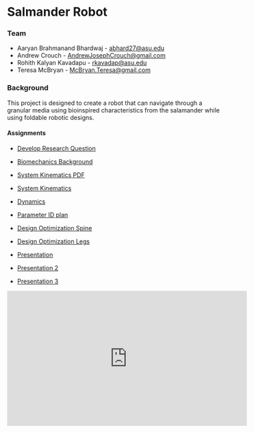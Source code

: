 # Salmander Robot
 
### Team
   + Aaryan Brahmanand Bhardwaj - abhard27@asu.edu
   + Andrew Crouch - AndrewJosephCrouch@gmail.com
   + Rohith Kalyan Kavadapu - rkavadap@asu.edu
   + Teresa McBryan - McBryan.Teresa@gmail.com
 
### Background
This project is designed to create a robot that can navigate through a granular media using bioinspired characteristics from the salamander while using foldable robotic designs.
 
#### Assignments 
   + [Develop Research Question](/ResearchQuestion.pdf)
   + [Biomechanics Background](/BioMechanicsBackground.pdf)
 
 
   + [System Kinematics PDF](/systemKinematics.pdf)
   + [System Kinematics](https://nbviewer.jupyter.org/AJCrouch/SalamaderRobot.github.io/systemKinematicsNB.ipynb)

   + [Dynamics](https://nbviewer.jupyter.org/AJCrouch/SalamaderRobot.github.io/SystemDynamicsNB.ipynb)
   + [Parameter ID plan](/parameterID.pdf)

   + [Design Optimization Spine](/DesignOptimizationExperiment.pdf)
   + [Design Optimization Legs](https://nbviewer.org/github/AJCrouch/SalamaderRobot.github.io/blob/c5ea497ec2a39c72cb83a0c6665f1f7caa1a7f46/DesignOptimizationNB.ipynb)


   + [Presentation](/Presentation.md)
   + [Presentation 2](/Presentation_2.md)
   + [Presentation 3](/Presentation_3.md)




<iframe width="560" height="315" src="https://youtube.com/embed/7NMiD2B9kO0" title="YouTube video player" frameborder="0" allow="accelerometer; autoplay; clipboard-write; encrypted-media; gyroscope; picture-in-picture" allowfullscreen></iframe>
